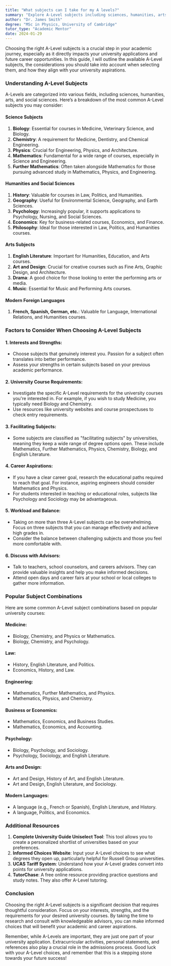 ```yaml
---
title: "What subjects can I take for my A levels?"
summary: "Explore A-Level subjects including sciences, humanities, arts, and social sciences to shape your university and career path effectively."
author: "Dr. James Smith"
degree: "MSc in Physics, University of Cambridge"
tutor_type: "Academic Mentor"
date: 2024-01-29
---
```


Choosing the right A-Level subjects is a crucial step in your academic journey, especially as it directly impacts your university applications and future career opportunities. In this guide, I will outline the available A-Level subjects, the considerations you should take into account when selecting them, and how they align with your university aspirations.

### Understanding A-Level Subjects

A-Levels are categorized into various fields, including sciences, humanities, arts, and social sciences. Here’s a breakdown of the most common A-Level subjects you may consider:

#### Science Subjects

1. **Biology**: Essential for courses in Medicine, Veterinary Science, and Biology.
2. **Chemistry**: A requirement for Medicine, Dentistry, and Chemical Engineering.
3. **Physics**: Crucial for Engineering, Physics, and Architecture.
4. **Mathematics**: Fundamental for a wide range of courses, especially in Science and Engineering.
5. **Further Mathematics**: Often taken alongside Mathematics for those pursuing advanced study in Mathematics, Physics, and Engineering.

#### Humanities and Social Sciences

1. **History**: Valuable for courses in Law, Politics, and Humanities.
2. **Geography**: Useful for Environmental Science, Geography, and Earth Sciences.
3. **Psychology**: Increasingly popular, it supports applications to Psychology, Nursing, and Social Sciences.
4. **Economics**: Key for business-related courses, Economics, and Finance.
5. **Philosophy**: Ideal for those interested in Law, Politics, and Humanities courses.

#### Arts Subjects

1. **English Literature**: Important for Humanities, Education, and Arts courses.
2. **Art and Design**: Crucial for creative courses such as Fine Arts, Graphic Design, and Architecture.
3. **Drama**: A good choice for those looking to enter the performing arts or media.
4. **Music**: Essential for Music and Performing Arts courses.

#### Modern Foreign Languages

1. **French, Spanish, German, etc.**: Valuable for Language, International Relations, and Humanities courses.

### Factors to Consider When Choosing A-Level Subjects

#### 1. **Interests and Strengths**:
   - Choose subjects that genuinely interest you. Passion for a subject often translates into better performance.
   - Assess your strengths in certain subjects based on your previous academic performance. 

#### 2. **University Course Requirements**:
   - Investigate the specific A-Level requirements for the university courses you're interested in. For example, if you wish to study Medicine, you typically need Biology and Chemistry.
   - Use resources like university websites and course prospectuses to check entry requirements.

#### 3. **Facilitating Subjects**:
   - Some subjects are classified as "facilitating subjects" by universities, meaning they keep a wide range of degree options open. These include Mathematics, Further Mathematics, Physics, Chemistry, Biology, and English Literature.

#### 4. **Career Aspirations**:
   - If you have a clear career goal, research the educational paths required to reach that goal. For instance, aspiring engineers should consider Mathematics and Physics.
   - For students interested in teaching or educational roles, subjects like Psychology and Sociology may be advantageous.

#### 5. **Workload and Balance**:
   - Taking on more than three A-Level subjects can be overwhelming. Focus on three subjects that you can manage effectively and achieve high grades in.
   - Consider the balance between challenging subjects and those you feel more comfortable with.

#### 6. **Discuss with Advisors**:
   - Talk to teachers, school counselors, and careers advisors. They can provide valuable insights and help you make informed decisions.
   - Attend open days and career fairs at your school or local colleges to gather more information.

### Popular Subject Combinations

Here are some common A-Level subject combinations based on popular university courses:

#### Medicine:
- Biology, Chemistry, and Physics or Mathematics.
- Biology, Chemistry, and Psychology.

#### Law:
- History, English Literature, and Politics.
- Economics, History, and Law.

#### Engineering:
- Mathematics, Further Mathematics, and Physics.
- Mathematics, Physics, and Chemistry.

#### Business or Economics:
- Mathematics, Economics, and Business Studies.
- Mathematics, Economics, and Accounting.

#### Psychology:
- Biology, Psychology, and Sociology.
- Psychology, Sociology, and English Literature.

#### Arts and Design:
- Art and Design, History of Art, and English Literature.
- Art and Design, English Literature, and Sociology.

#### Modern Languages:
- A language (e.g., French or Spanish), English Literature, and History.
- A language, Politics, and Economics.

### Additional Resources

1. **Complete University Guide Uniselect Tool**: This tool allows you to create a personalized shortlist of universities based on your preferences.
2. **Informed Choices Website**: Input your A-Level choices to see what degrees they open up, particularly helpful for Russell Group universities.
3. **UCAS Tariff System**: Understand how your A-Level grades convert into points for university applications.
4. **TutorChase**: A free online resource providing practice questions and study notes. They also offer A-Level tutoring.

### Conclusion

Choosing the right A-Level subjects is a significant decision that requires thoughtful consideration. Focus on your interests, strengths, and the requirements for your desired university courses. By taking the time to research and consult with knowledgeable advisors, you can make informed choices that will benefit your academic and career aspirations.

Remember, while A-Levels are important, they are just one part of your university application. Extracurricular activities, personal statements, and references also play a crucial role in the admissions process. Good luck with your A-Level choices, and remember that this is a stepping stone towards your future success!
    